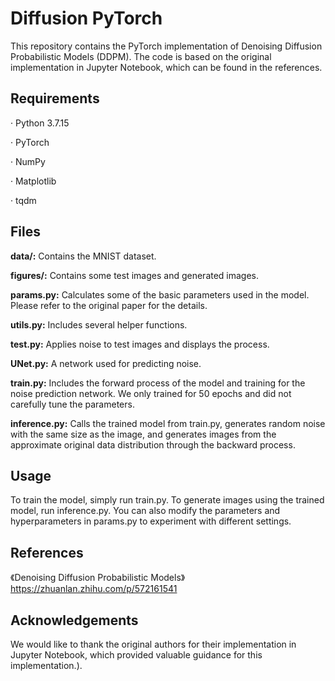 # Diffusion PyTorch
This repository contains the PyTorch implementation of Denoising Diffusion Probabilistic Models (DDPM). The code is based on the original implementation in Jupyter Notebook, which can be found in the references.

## Requirements
· Python 3.7.15

· PyTorch

· NumPy

· Matplotlib

· tqdm

## Files
**data/:** Contains the MNIST dataset.

**figures/:** Contains some test images and generated images.

**params.py:** Calculates some of the basic parameters used in the model. Please refer to the original paper for the details.

**utils.py:** Includes several helper functions.

**test.py:** Applies noise to test images and displays the process.

**UNet.py:** A network used for predicting noise.

**train.py:** Includes the forward process of the model and training for the noise prediction network. We only trained for 50 epochs and did not carefully tune the parameters.

**inference.py:** Calls the trained model from train.py, generates random noise with the same size as the image, and generates images from the approximate original data distribution through the backward process.

## Usage
To train the model, simply run train.py. To generate images using the trained model, run inference.py. You can also modify the parameters and hyperparameters in params.py to experiment with different settings.

## References
《Denoising Diffusion Probabilistic Models》
https://zhuanlan.zhihu.com/p/572161541

## Acknowledgements
We would like to thank the original authors for their implementation in Jupyter Notebook, which provided valuable guidance for this implementation.).
